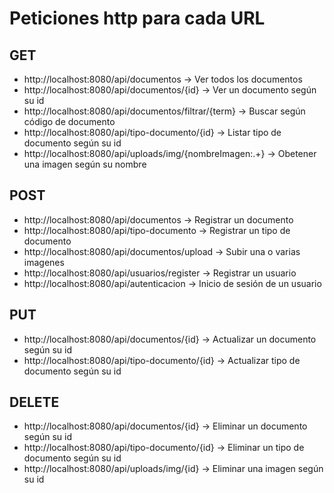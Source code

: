 # Peticiones http para cada URL
## GET
* http://localhost:8080/api/documentos -> Ver todos los documentos
* http://localhost:8080/api/documentos/{id} -> Ver un documento según su id
* http://localhost:8080/api/documentos/filtrar/{term} -> Buscar según código de documento
* http://localhost:8080/api/tipo-documento/{id} -> Listar tipo de documento según su id
* http://localhost:8080/api/uploads/img/{nombreImagen:.+} -> Obetener una imagen según su nombre

## POST
* http://localhost:8080/api/documentos -> Registrar un documento
* http://localhost:8080/api/tipo-documento -> Registrar un tipo de documento
* http://localhost:8080/api/documentos/upload -> Subir una o varias imagenes
* http://localhost:8080/api/usuarios/register -> Registrar un usuario
* http://localhost:8080/api/autenticacion -> Inicio de sesión de un usuario

## PUT
* http://localhost:8080/api/documentos/{id} -> Actualizar un documento según su id
* http://localhost:8080/api/tipo-documento/{id} -> Actualizar tipo de documento según su id

## DELETE
* http://localhost:8080/api/documentos/{id} -> Eliminar un documento según su id
* http://localhost:8080/api/tipo-documento/{id} -> Eliminar un tipo de documento según su id
* http://localhost:8080/api/uploads/img/{id} -> Eliminar una imagen según su id